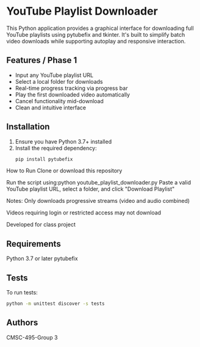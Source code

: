 # YouTube Playlist Downloader

This Python application provides a graphical interface for downloading full YouTube playlists using pytubefix and tkinter. It's built to simplify batch video downloads while supporting autoplay and responsive interaction.

## Features / Phase 1

- Input any YouTube playlist URL
- Select a local folder for downloads
- Real-time progress tracking via progress bar
- Play the first downloaded video automatically
- Cancel functionality mid-download
- Clean and intuitive interface

## Installation

1. Ensure you have Python 3.7+ installed  
2. Install the required dependency:
   ```bash
   pip install pytubefix
How to Run
Clone or download this repository

Run the script using:python youtube_playlist_downloader.py
Paste a valid YouTube playlist URL, select a folder, and click "Download Playlist"

Notes:
Only downloads progressive streams (video and audio combined)

Videos requiring login or restricted access may not download

Developed for class project

## Requirements
Python 3.7 or later
pytubefix

## Tests
To run tests:
```bash
python -m unittest discover -s tests
```
## Authors
CMSC-495-Group 3
